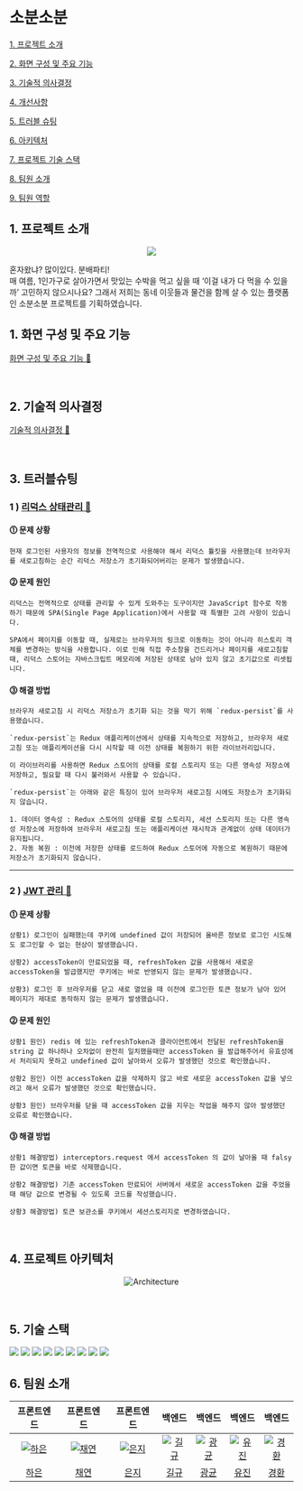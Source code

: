 # 소분소분

[1. 프로젝트 소개](#1-프로젝트-소개)

[2. 화면 구성 및 주요 기능](#2-화면-구성-및-주요-기능)

[3. 기술적 의사결정](#3-기술적-의사결정)

[4. 개선사항](#4-개선사항)

[5. 트러블 슈팅](#5-트러블-슈팅)

[6. 아키텍처](#6-아키텍처)

[7. 프로젝트 기술 스택](#7-프로젝트-기술-스택)

[8. 팀원 소개](#8-팀원-소개)

[9. 팀원 역할](#9-팀원-역할)

## 1. 프로젝트 소개
<p align="center"><img src="https://github.com/project-team-six/FE/assets/134919218/d6b803d9-3c03-47cf-8efd-9425a8e51e9e"></p>
혼자왔냐? 많이있다. 분배파티! 
<br>
매 여름, 1인가구로 살아가면서 맛있는 수박을 먹고 싶을 때 ‘이걸 내가 다 먹을 수 있을까’ 고민하지 않으시나요? 그래서 저희는 동네 이웃들과 물건을 함께 살 수 있는 플랫폼인 소분소분 프로젝트를 기획하였습니다.
</br>

## 1. 화면 구성 및 주요 기능
[화면 구성 및 주요 기능 🔗](https://github.com/project-team-six/FE/wiki/%ED%99%94%EB%A9%B4-%EA%B5%AC%EC%84%B1-%EB%B0%8F-%EC%A3%BC%EC%9A%94-%EA%B8%B0%EB%8A%A5)

<br>

## 2. 기술적 의사결정
[기술적 의사결정 🔗](https://github.com/project-team-six/FE/wiki/%EA%B8%B0%EC%88%A0%EC%A0%81-%EC%9D%98%EC%82%AC%EA%B2%B0%EC%A0%95)

<br>

## 3. 트러블슈팅

### 1 ) [리덕스 상태관리 🔗](https://github.com/project-team-six/FE/blob/dev/src/redux/modules/user.ts)

#### ⓵ 문제 상황
    현재 로그인된 사용자의 정보를 전역적으로 사용해야 해서 리덕스 튤킷을 사용했는데 브라우저를 새로고침하는 순간 리덕스 저장소가 초기화되어버리는 문제가 발생했습니다.
#### ⓶ 문제 원인
    리덕스는 전역적으로 상태를 관리할 수 있게 도와주는 도구이지만 JavaScript 함수로 작동하기 때문에 SPA(Single Page Application)에서 사용할 때 특별한 고려 사항이 있습니다.

    SPA에서 페이지를 이동할 때, 실제로는 브라우저의 링크로 이동하는 것이 아니라 히스토리 객체를 변경하는 방식을 사용합니다. 이로 인해 직접 주소창을 건드리거나 페이지를 새로고침할 때, 리덕스 스토어는 자바스크립트 메모리에 저장된 상태로 남아 있지 않고 초기값으로 리셋됩니다.
#### ⓷ 해결 방법
    브라우저 새로고침 시 리덕스 저장소가 초기화 되는 것을 막기 위해 `redux-persist`를 사용했습니다.

    `redux-persist`는 Redux 애플리케이션에서 상태를 지속적으로 저장하고, 브라우저 새로고침 또는 애플리케이션을 다시 시작할 때 이전 상태를 복원하기 위한 라이브러리입니다. 

    이 라이브러리를 사용하면 Redux 스토어의 상태를 로컬 스토리지 또는 다른 영속성 저장소에 저장하고, 필요할 때 다시 불러와서 사용할 수 있습니다. 

    `redux-persist`는 아래와 같은 특징이 있어 브라우저 새로고침 시에도 저장소가 초기화되지 않습니다.

    1. 데이터 영속성 : Redux 스토어의 상태를 로컬 스토리지, 세션 스토리지 또는 다른 영속성 저장소에 저장하여 브라우저 새로고침 또는 애플리케이션 재시작과 관계없이 상태 데이터가 유지됩니다.
    2. 자동 복원 : 이전에 저장한 상태를 로드하여 Redux 스토어에 자동으로 복원하기 때문에 저장소가 초기화되지 않습니다.

----- 

### 2 ) [JWT 관리 🔗](https://github.com/project-team-six/FE/blob/dev/src/api/instance.ts)

 #### ⓵ 문제 상황
    상황1) 로그인이 실패했는데 쿠키에 undefined 값이 저장되어 올바른 정보로 로그인 시도해도 로그인할 수 없는 현상이 발생했습니다.

    상황2) accessToken이 만료되었을 때, refreshToken 값을 사용해서 새로운 accessToken을 발급했지만 쿠키에는 바로 반영되지 않는 문제가 발생했습니다.

    상황3) 로그인 후 브라우저를 닫고 새로 열었을 때 이전에 로그인한 토큰 정보가 남아 있어 페이지가 제대로 동작하지 않는 문제가 발생했습니다.
 #### ⓶ 문제 원인
    상황1 원인) redis 에 있는 refreshToken과 클라이언트에서 전달된 refreshToken을 string 값 하나하나 오차없이 완전히 일치했을때만 accessToken 을 발급해주어서 유효성에서 처리되지 못하고 undefined 값이 날아와서 오류가 발생했던 것으로 확인했습니다.

    상황2 원인) 이전 accessToken 값을 삭제하지 않고 바로 새로운 accessToken 값을 넣으려고 해서 오류가 발생했던 것으로 확인했습니다.

    상황3 원인) 브라우저를 닫을 때 accessToken 값을 지우는 작업을 해주지 않아 발생했던 오류로 확인했습니다.

#### ⓷ 해결 방법
    상황1 해결방법) interceptors.request 에서 accessToken 의 값이 날아올 때 falsy 한 값이면 토큰을 바로 삭제했습니다.

    상황2 해결방법) 기존 accessToken 만료되어 서버에서 새로운 accessToken 값을 주었을 때 해당 값으로 변경될 수 있도록 코드를 작성했습니다. 

    상황3 해결방법) 토큰 보관소를 쿠키에서 세션스토리지로 변경하였습니다.

<br>

## 4. 프로젝트 아키텍처
<p align="center"><img src="https://github.com/project-team-six/FE/assets/134919218/7dbdf2f0-c2e7-4ce0-b83a-dafd926dbcef" alt="Architecture"></p>
<br>

## 5. 기술 스택
<img src="https://img.shields.io/badge/Typescript-3178C6?style=for-the-badge&logo=typescript&logoColor=white">
<img src="https://img.shields.io/badge/HTML5-E34F26?style=for-the-badge&logo=HTML5&logoColor=white">
<img src="https://img.shields.io/badge/CSS3-1572B6?style=for-the-badge&logo=CSS3&logoColor=white">
 <img src="https://img.shields.io/badge/React-61DAFB?style=for-the-badge&logo=react&logoColor=white"/>
 <img src="https://img.shields.io/badge/axios-5A29E4?style=for-the-badge&logo=axios&logoColor=white"/>
 <img src="https://img.shields.io/badge/reactquery-FF4154?style=for-the-badge&logo=reactquery&logoColor=white"/>
 <img src="https://img.shields.io/badge/redux-764ABC?style=for-the-badge&logo=redux&logoColor=white"/>
 <img src="https://img.shields.io/badge/styledcomponents-DB7093?style=for-the-badge&logo=styledcomponents&logoColor=white"/>
<img src="https://img.shields.io/badge/Amazon AWS-232F3E?style=for-the-badge&logo=Amazon AWS&logoColor=white"/>
<br>

## 6. 팀원 소개
<table>
  <thead>
    <tr>
      <th align="center">프론트엔드</th>
      <th align="center">프론트엔드</th>
      <th align="center">프론트엔드</th>
      <th align="center">백엔드</th>
      <th align="center">백엔드</th>
      <th align="center">백엔드</th>
      <th align="center">백엔드</th>
    </tr>
  </thead>
  <tbody>
<tr>
<td align="center"><a target="_blank" rel="noopener noreferrer nofollow" href="https://github.com/project-team-six/FE/assets/130561236/5feb28fd-fc06-4a10-9e69-5a1205e22361"><img src="https://github.com/project-team-six/FE/assets/130561236/5feb28fd-fc06-4a10-9e69-5a1205e22361" alt="하은" style="max-width: 100%;"></a></td>
<td align="center"><a target="_blank" rel="noopener noreferrer nofollow" href="https://github.com/project-team-six/FE/assets/130561236/8e460779-27af-42bf-aa0e-24226ca2ffd6"><img src="https://github.com/project-team-six/FE/assets/130561236/8e460779-27af-42bf-aa0e-24226ca2ffd6" alt="채연" style="max-width: 100%;"></a></td>
<td align="center"><a target="_blank" rel="noopener noreferrer nofollow" href="https://github.com/project-team-six/FE/assets/130561236/d396954f-ac6f-41be-bb09-724ab0058000"><img src="https://github.com/project-team-six/FE/assets/130561236/d396954f-ac6f-41be-bb09-724ab0058000" alt="은지" style="max-width: 100%; height: auto;"></a></td>
<td align="center"><a target="_blank" rel="noopener noreferrer nofollow" href="https://github.com/project-team-six/FE/assets/130561236/05867560-56ef-4447-bc14-c8820d312289"><img src="https://github.com/project-team-six/FE/assets/130561236/05867560-56ef-4447-bc14-c8820d312289" alt="길규" style="max-width: 100%;"></a></td>
<td align="center"><a target="_blank" rel="noopener noreferrer nofollow" href="https://github.com/project-team-six/FE/assets/130561236/ee9ff4fa-c7ac-4e9d-b869-69020a4fc826"><img src="https://github.com/project-team-six/FE/assets/130561236/ee9ff4fa-c7ac-4e9d-b869-69020a4fc826" alt="광균" style="max-width: 100%;"></a></td>
<td align="center"><a target="_blank" rel="noopener noreferrer nofollow" href="https://github.com/project-team-six/FE/assets/130561236/86a7df1f-d8be-40e3-96aa-1f8f1013a03e"><img src="https://github.com/project-team-six/FE/assets/130561236/86a7df1f-d8be-40e3-96aa-1f8f1013a03e" alt="유진" style="max-width: 100%;"></a></td>
<td align="center"><a target="_blank" rel="noopener noreferrer nofollow" href="https://github.com/project-team-six/FE/assets/130561236/79dead80-bab3-41d8-bf24-89dcdebc3297"><img src="https://github.com/project-team-six/FE/assets/130561236/79dead80-bab3-41d8-bf24-89dcdebc3297" alt="경환" style="max-width: 100%;"></a></td>
</tr>
<tr>
<td align="center"><a href="https://github.com/haniStudy">하은</a></td>
<td align="center"><a href="https://github.com/richeeee128">채연</a></td>
<td align="center"><a href="https://github.com/hotcream3904">은지</a></td>
<td align="center"><a href="https://github.com/gilgyujeong">길규</a></td>
<td align="center"><a href="https://github.com/kwangkyunkim">광균</a></td>
<td align="center"><a href="https://github.com/kkamjjing-i">유진</a></td>
<td align="center"><a href="https://github.com/cubeninggen">경환</a></td>
</tr>
</tbody>
</table>